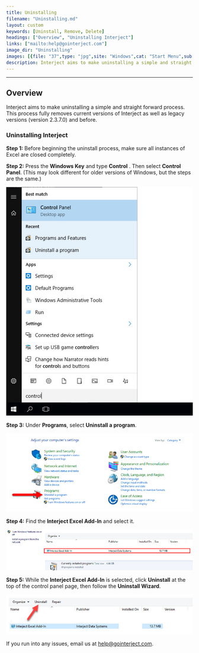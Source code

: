 ```yaml
---
title: Uninstalling
filename: "Uninstalling.md"
layout: custom
keywords: [Uninstall, Remove, Delete]
headings: ["Overview", "Uninstalling Interject"]
links: ["mailto:help@gointerject.com"]
image_dir: "Uninstalling"
images: [{file: "37",type: "jpg",site: "Windows",cat: "Start Menu",sub: "",report: "",ribbon: "",config: ""},{file: "38",type: "jpg",site: "Windows",cat: "Control Panel",sub: "",report: "",ribbon: "",config: ""},{file: "39",type: "jpg",site: "Windows",cat: "Uninstall a Program",sub: "",report: "",ribbon: "",config: ""},{file: "40",type: "jpg",site: "Windows",cat: "Uninstall a Program",sub: "",report: "",ribbon: "",config: ""}]
description: Interject aims to make uninstalling a simple and straight forward process. This process fully removes current versions of Interject as well as legacy versions (version 2.3.7.0) and before.
---
```

* * *

## Overview

Interject aims to make uninstalling a simple and straight forward process. This process fully removes current versions of Interject as well as legacy versions (version 2.3.7.0) and before.

### Uninstalling Interject

**Step 1:** Before beginning the uninstall process, make sure all instances of Excel are closed completely.

**Step 2:** Press the **Windows Key** and type **Control** . Then select **Control Panel**. (This may look different for older versions of Windows, but the steps are the same.)

![](/images/Uninstalling/37.jpg)
<br>

**Step 3:** Under **Programs**, select **Uninstall a program**.

![](/images/Uninstalling/38.jpg)
<br>

**Step 4:** Find the **Interject Excel Add-In** and select it.

![](/images/Uninstalling/39.jpg)
<br>

**Step 5:** While the **Interject Excel Add-In** is selected, click **Uninstall** at the top of the control panel page, then follow the **Uninstall Wizard**.

![](/images/Uninstalling/40.jpg)
<br>

If you run into any issues, email us at [help@gointerject.com](mailto:help@gointerject.com).
